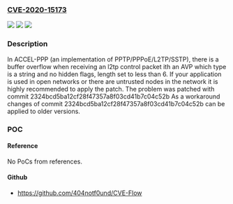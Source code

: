 ### [CVE-2020-15173](https://cve.mitre.org/cgi-bin/cvename.cgi?name=CVE-2020-15173)
![](https://img.shields.io/static/v1?label=Product&message=accel-ppp&color=blue)
![](https://img.shields.io/static/v1?label=Version&message=n%2Fa&color=blue)
![](https://img.shields.io/static/v1?label=Vulnerability&message=CWE-119%3A%20Improper%20Restriction%20of%20Operations%20within%20the%20Bounds%20of%20a%20Memory%20Buffer&color=brighgreen)

### Description

In ACCEL-PPP (an implementation of PPTP/PPPoE/L2TP/SSTP), there is a buffer overflow when receiving an l2tp control packet ith an AVP which type is a string and no hidden flags, length set to less than 6. If your application is used in open networks or there are untrusted nodes in the network it is highly recommended to apply the patch. The problem was patched with commit 2324bcd5ba12cf28f47357a8f03cd41b7c04c52b As a workaround changes of commit 2324bcd5ba12cf28f47357a8f03cd41b7c04c52b can be applied to older versions.

### POC

#### Reference
No PoCs from references.

#### Github
- https://github.com/404notf0und/CVE-Flow

